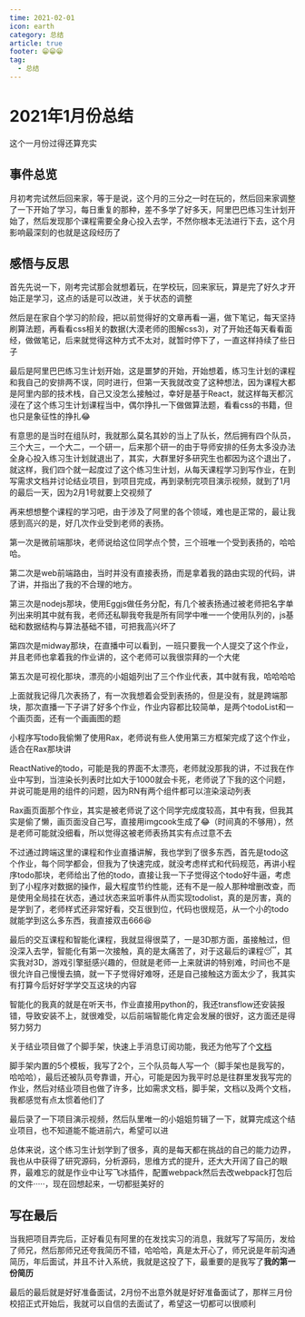 ```yaml
---
time: 2021-02-01
icon: earth
category: 总结
article: true
footer: 😁😁😁
tag:
  - 总结
---
```


# 2021年1月份总结

这个一月份过得还算充实

## 事件总览

月初考完试然后回来家，等于是说，这个月的三分之一时在玩的，然后回来家调整了一下开始了学习，每日重复的那种，差不多学了好多天，阿里巴巴练习生计划开始了，然后发现那个课程需要全身心投入去学，不然你根本无法进行下去，这个月影响最深刻的也就是这段经历了

## 感悟与反思

首先先说一下，刚考完试那会就想着玩，在学校玩，回来家玩，算是完了好久才开始正是学习，这点的话是可以改进，关于状态的调整

然后是在家自个学习的阶段，把以前觉得好的文章再看一遍，做下笔记，每天坚持刷算法题，再看看css相关的数据(大漠老师的图解css3)，对了开始还每天看看面经，做做笔记，后来就觉得这种方式不太对，就暂时停下了，一直这样持续了些日子

最后是阿里巴巴练习生计划开始，这是噩梦的开始，开始想着，练习生计划的课程和我自己的安排两不误，同时进行，但第一天我就改变了这种想法，因为课程大都是阿里内部的技术栈，自己又没怎么接触过，幸好是基于React，就这样每天都沉浸在了这个练习生计划课程当中，偶尔挣扎一下做做算法题，看看css的书籍，但也只是象征性的挣扎😂

有意思的是当时在组队时，我就那么莫名其妙的当上了队长，然后拥有四个队员，三个大三，一个大二，一个研一，后来那个研一的由于导师安排的任务太多没办法全身心投入练习生计划就退出了，其实，大群里好多研究生也都因为这个退出了，就这样，我们四个就一起度过了这个练习生计划，从每天课程学习到写作业，在到写需求文档并讨论结业项目，到项目完成，再到录制完项目演示视频，就到了1月的最后一天，因为2月1号就要上交视频了

再来想想整个课程的学习吧，由于涉及了阿里的各个领域，难也是正常的，最让我感到高兴的是，好几次作业受到老师的表扬。

第一次是微前端那块，老师说给这位同学点个赞，三个班唯一个受到表扬的，哈哈哈。

第二次是web前端路由，当时并没有直接表扬，而是拿着我的路由实现的代码，讲了讲，并指出了我的不合理的地方。

第三次是nodejs那块，使用Eggjs做任务分配，有几个被表扬通过被老师把名字单列出来明其中就有我，老师还私聊我夸我是所有同学中唯一一个使用队列的，js基础和数据结构与算法基础不错，可把我高兴坏了

第四次是midway那块，在直播中可以看到，一班只要我一个人提交了这个作业，并且老师也拿着我的作业讲的，这个老师可以我很崇拜的一个大佬

第五次是可视化那块，漂亮的小姐姐列出了三个作业代表，其中就有我，哈哈哈哈

上面就我记得几次表扬了，有一次我想着会受到表扬的，但是没有，就是跨端那块，那次直播一下子讲了好多个作业，作业内容都比较简单，是两个todoList和一个画页面，还有一个画画图的题

小程序写todo我偷懒了使用Rax，老师说有些人使用第三方框架完成了这个作业，适合在Rax那块讲

ReactNative的todo，可能是我的界面不太漂亮，老师就没那我的讲，不过我在作业中写到，当渲染长列表时比如大于1000就会卡死，老师说了下我的这个问题，并说可能是用的组件的问题，因为RN有两个组件都可以渲染滚动列表

Rax画页面那个作业，其实是被老师说了这个同学完成度较高，其中有我，但我其实是偷了懒，画页面没自己写，直接用imgcook生成了😂（时间真的不够用），然是老师可能就没细看，所以觉得这被老师表扬其实有点过意不去

不过通过跨端这里的课程和作业直播讲解，我也学到了很多东西，首先是todo这个作业，每个同学都会，但我为了快速完成，就没考虑样式和代码规范，再讲小程序todo那块，老师给出了他的todo，直接让我一下子觉得这个todo好牛逼，考虑到了小程序对数据的操作，最大程度节约性能，还有不是一般人那种增删改查，而是使用全局挂在状态，通过状态来监听事件从而实现todolist，真的是厉害，真的是学到了，老师样式还非常好看，交互很到位，代码也很规范，从一个小的todo就能学到这么多东西，我直接双击666😆

最后的交互课程和智能化课程，我就显得很菜了，一是3D那方面，虽接触过，但没深入去学，智能化有第一次接触，真的是太痛苦了，对于这最后的课程😴，其实我对3D，游戏引擎挺感兴趣的，但就是老师一上来就讲的特别难，时间也不是很允许自己慢慢去搞，就一下子觉得好难呀，还是自己接触这方面太少了，我其实有打算今后好好学学交互这块的内容

智能化的我真的就是在听天书，作业直接用python的，我还transflow还安装报错，导致安装不上，就很难受，以后前端智能化肯定会发展的很好，这方面还是得努力努力


关于结业项目做了个脚手架，快速上手消息订阅功能，我还为他写了个[文档](http://alert-doc.ygjie.icu/)

脚手架内置的5个模板，我写了2个，三个队员每人写一个（脚手架也是我写的，哈哈哈），最后还被队员夸靠谱，开心，可能是因为我平时总是往群里发我写完的作业，然后对结业项目也做了许多，比如需求文档，脚手架，文档以及两个文档，我都感觉有点太惯着他们了

最后录了一下项目演示视频，然后队里唯一的小姐姐剪辑了一下，就算完成这个结业项目，也不知道能不能进前六，希望可以进

总体来说，这个练习生计划学到了很多，真的是每天都在挑战的自己的能力边界，我也从中获得了研究源码，分析源码，思维方式的提升，还大大开阔了自己的眼界，最难忘的就是作业中让写飞冰插件，配置webpack然后去改webpack打包后的文件·····，现在回想起来，一切都挺美好的

## 写在最后

当我把项目弄完后，正好看见有阿里的在发找实习的消息，我就写了写简历，发给了师兄，然后那师兄还夸我简历不错，哈哈哈，真是太开心了，师兄说是年前沟通简历，年后面试，并且不计入系统，我就是这投了下，最重要的是我写了**我的第一份简历**

最后的最后就是好好准备面试，2月份不出意外就是好好准备面试了，那样三月份校招正式开始后，我就可以自信的去面试了，希望这一切都可以很顺利
